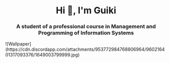 <h1 align="center">Hi 👋, I'm Guiki</h1>
<h3 align="center">A student of a professional course in Management and Programming of Information Systems</h3>
![Wallpaper](https://cdn.discordapp.com/attachments/953772984768806964/960216401317093376/1649003799999.jpg)